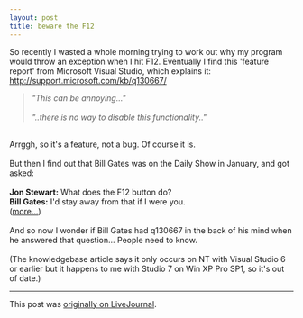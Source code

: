 ```yaml
---
layout: post
title: beware the F12
---
```


<div class="entry-item s2-entrytext">So recently I wasted a whole morning trying to work out why my program would throw an exception when I hit F12. Eventually I find this 'feature report' from Microsoft Visual Studio, which explains it:<br/><a href="http://support.microsoft.com/kb/q130667/" rel="nofollow">http://support.microsoft.com/kb/q13<wbr></wbr>0667/</a><br/><blockquote><i>"This can be annoying..."<br/><br/>"..there is no way to disable this functionality.."</i></blockquote><br/>Arrggh, so it's a feature, not a bug. Of course it is.<br/><br/>But then I find out that Bill Gates was on the Daily Show in January, and got asked:<br/><br/><b>Jon Stewart:</b> What does the F12 button do?<br/><b>Bill Gates:</b> I'd stay away from that if I were you.<br/>(<a href="http://www.chette.com/main/content/view/97/+f12+bill+gates&amp;hl=en&amp;ct=clnk&amp;cd=5&amp;gl=uk" rel="nofollow">more...</a>)<br/><br/>And so now I wonder if Bill Gates had q130667 in the back of his mind when he answered that question... People need to know.<br/><br/>(The knowledgebase article says it only occurs on NT with Visual Studio 6 or earlier but it happens to me with Studio 7 on Win XP Pro SP1, so it's out of date.)</div><p><hr></p><p>This post was <a href="http://ferkeltongs.livejournal.com/2782.html">originally on LiveJournal</a>.</p>